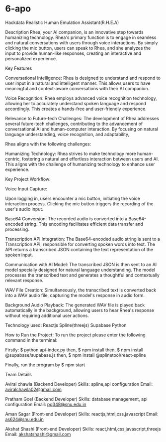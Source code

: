 # 6-apo

Hackdata
Realistic Human Emulation Assistant(R.H.E.A)

Description
Rhea, your AI companion, is an innovative step towards humanizing technology. Rhea's primary function is to engage in seamless and natural conversations with users through voice interactions. By simply clicking the mic button, users can speak to Rhea, and she analyzes the input to provide human-like responses, creating an interactive and personalized experience.

Key Features

Conversational Intelligence: 
Rhea is designed to understand and respond to user input in a natural and intelligent manner. This allows users to have meaningful and context-aware conversations with their AI companion.

Voice Recognition: 
Rhea employs advanced voice recognition technology, allowing her to accurately understand spoken language and respond accordingly. This creates a hands-free and user-friendly experience.

Relevance to Future-tech Challenges:
The development of Rhea addresses several future-tech challenges, contributing to the advancement of conversational AI and human-computer interaction. By focusing on natural language understanding, voice recognition, and adaptability, 

Rhea aligns with the following challenges:

Humanizing Technology: 
Rhea strives to make technology more human-centric, fostering a natural and effortless interaction between users and AI. This aligns with the challenge of humanizing technology to enhance user experience.

Key Project Workflow:

Voice Input Capture:

Upon logging in, users encounter a mic button, initiating the voice interaction process.
Clicking the mic button triggers the recording of the user's audio input.

Base64 Conversion:
The recorded audio is converted into a Base64-encoded string. This encoding facilitates efficient data transfer and processing.

Transcription API Integration:
The Base64-encoded audio string is sent to a Transcription API, responsible for converting spoken words into text.
The API returns a transcribed JSON containing the text representation of the spoken input.

Communication with AI Model:
The transcribed JSON is then sent to an AI model specially designed for natural language understanding.
The model processes the transcribed text and generates a thoughtful and contextually relevant response.

WAV File Creation:
Simultaneously, the transcribed text is converted back into a WAV audio file, capturing the model's response in audio form.

Background Audio Playback:
The generated WAV file is played back automatically in the background, allowing users to hear Rhea's response without requiring additional user actions.

Technology used:
Reactjs
Spline(threejs)
Supabase
Python

How to Run the Project:
To run the project please enter the following command in the terminal:

Firstly:
$ python api-index.py
then,
$ npm install
then,
$ npm install @supabase/supabase.js
then,
$ npm install @splinetool/react-spline

Finally, run the program by
$ npm start

Team Details

Aviral chawla (Backend Developer)
Skills: spline,api configuration
Email: aviralchawla02@gmail.com

Pratham Goel (Backend Developer)
Skills: database management, api configuration
Email: pg348@snu.edu.in

Aman Sagar (Front-end Developer)
Skills: reactjs,html,css,javascript
Email: as624@snu.edu.in

Akshat Shashi (Front-end Developer)
Skills: react,html,css,javascript,threejs
Email: akshatshashi@gmail.com
